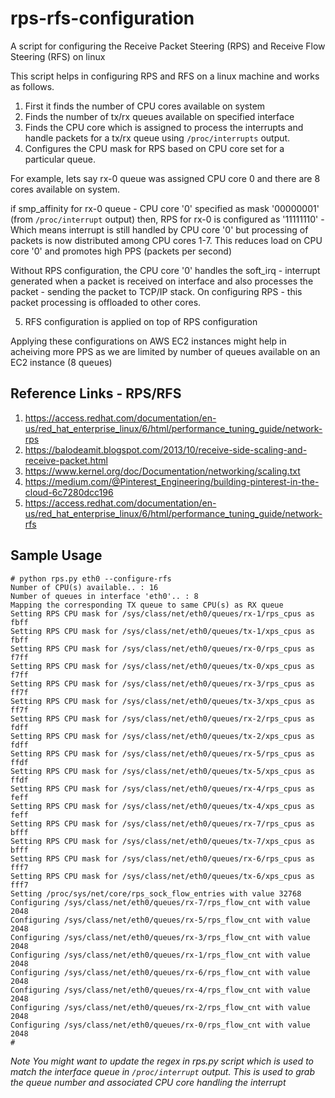 # rps-rfs-configuration
A script for configuring the Receive Packet Steering (RPS) and Receive Flow Steering (RFS) on linux

This script helps in configuring RPS and RFS on a linux machine and works as follows.
1. First it finds the number of CPU cores available on system
2. Finds the number of tx/rx queues available on specified interface
3. Finds the CPU core which is assigned to process the interrupts and handle packets for a tx/rx queue using `/proc/interrupts` output.
4. Configures the CPU mask for RPS based on CPU core set for a particular queue. 

For example, lets say rx-0 queue was assigned CPU core 0 and there are 8 cores available on system. 

if smp_affinity for rx-0 queue - CPU core '0' specified as mask '00000001' (from `/proc/interrupt` output)
then, RPS for rx-0 is configured as '11111110' - Which means interrupt is still handled by CPU core '0' but processing of packets is now distributed among CPU cores 1-7. This reduces load on CPU core '0' and promotes high PPS (packets per second)

Without RPS configuration, the CPU core '0' handles the soft_irq - interrupt generated when a packet is received on interface and also processes the packet - sending the packet to TCP/IP stack. On configuring RPS - this packet processing is offloaded to other cores.

5. RFS configuration is applied on top of RPS configuration

Applying these configurations on AWS EC2 instances might help in acheiving more PPS as we are limited by number of queues available on an EC2 instance (8 queues)

## Reference Links - RPS/RFS
1. https://access.redhat.com/documentation/en-us/red_hat_enterprise_linux/6/html/performance_tuning_guide/network-rps
2. https://balodeamit.blogspot.com/2013/10/receive-side-scaling-and-receive-packet.html
3. https://www.kernel.org/doc/Documentation/networking/scaling.txt
4. https://medium.com/@Pinterest_Engineering/building-pinterest-in-the-cloud-6c7280dcc196
5. https://access.redhat.com/documentation/en-us/red_hat_enterprise_linux/6/html/performance_tuning_guide/network-rfs

## Sample Usage
```
# python rps.py eth0 --configure-rfs
Number of CPU(s) available.. : 16
Number of queues in interface 'eth0'.. : 8
Mapping the corresponding TX queue to same CPU(s) as RX queue
Setting RPS CPU mask for /sys/class/net/eth0/queues/rx-1/rps_cpus as fbff
Setting RPS CPU mask for /sys/class/net/eth0/queues/tx-1/xps_cpus as fbff
Setting RPS CPU mask for /sys/class/net/eth0/queues/rx-0/rps_cpus as f7ff
Setting RPS CPU mask for /sys/class/net/eth0/queues/tx-0/xps_cpus as f7ff
Setting RPS CPU mask for /sys/class/net/eth0/queues/rx-3/rps_cpus as ff7f
Setting RPS CPU mask for /sys/class/net/eth0/queues/tx-3/xps_cpus as ff7f
Setting RPS CPU mask for /sys/class/net/eth0/queues/rx-2/rps_cpus as fdff
Setting RPS CPU mask for /sys/class/net/eth0/queues/tx-2/xps_cpus as fdff
Setting RPS CPU mask for /sys/class/net/eth0/queues/rx-5/rps_cpus as ffdf
Setting RPS CPU mask for /sys/class/net/eth0/queues/tx-5/xps_cpus as ffdf
Setting RPS CPU mask for /sys/class/net/eth0/queues/rx-4/rps_cpus as feff
Setting RPS CPU mask for /sys/class/net/eth0/queues/tx-4/xps_cpus as feff
Setting RPS CPU mask for /sys/class/net/eth0/queues/rx-7/rps_cpus as bfff
Setting RPS CPU mask for /sys/class/net/eth0/queues/tx-7/xps_cpus as bfff
Setting RPS CPU mask for /sys/class/net/eth0/queues/rx-6/rps_cpus as fff7
Setting RPS CPU mask for /sys/class/net/eth0/queues/tx-6/xps_cpus as fff7
Setting /proc/sys/net/core/rps_sock_flow_entries with value 32768
Configuring /sys/class/net/eth0/queues/rx-7/rps_flow_cnt with value 2048
Configuring /sys/class/net/eth0/queues/rx-5/rps_flow_cnt with value 2048
Configuring /sys/class/net/eth0/queues/rx-3/rps_flow_cnt with value 2048
Configuring /sys/class/net/eth0/queues/rx-1/rps_flow_cnt with value 2048
Configuring /sys/class/net/eth0/queues/rx-6/rps_flow_cnt with value 2048
Configuring /sys/class/net/eth0/queues/rx-4/rps_flow_cnt with value 2048
Configuring /sys/class/net/eth0/queues/rx-2/rps_flow_cnt with value 2048
Configuring /sys/class/net/eth0/queues/rx-0/rps_flow_cnt with value 2048
#
```

_*Note* You might want to update the regex in rps.py script which is used to match the interface queue in `/proc/interrupt` output. This is used to grab the queue number and associated CPU core handling the interrupt_
